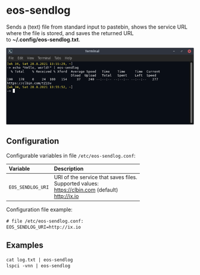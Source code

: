 # eos-sendlog

Sends a (text) file from standard input to pastebin, shows the service URL where the file is stored, and saves the returned URL<br>
to **~/.config/eos-sendlog.txt**.

![](eos-sendlog.png)

## Configuration

Configurable variables in file `/etc/eos-sendlog.conf`:

Variable | Description
:--- | :---
`EOS_SENDLOG_URI` | URI of the service that saves files.<br>Supported values:<br>https://clbin.com (default)<br>http://ix.io

Configuration file example:
```
# file /etc/eos-sendlog.conf:
EOS_SENDLOG_URI=http://ix.io
```

## Examples
```
cat log.txt | eos-sendlog
lspci -vnn | eos-sendlog
```
